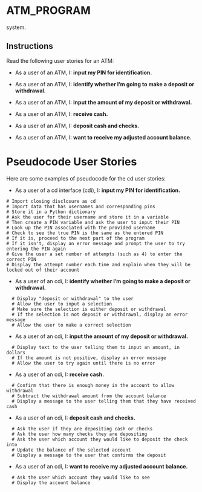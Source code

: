# ATM_PROGRAM

system.


## Instructions

Read the following user stories for an ATM:

  * As a user of an ATM, I: **input my PIN for identification.**

  * As a user of an ATM, I: **identify whether I’m going to make a deposit or withdrawal.**

  * As a user of an ATM, I: **input the amount of my deposit or withdrawal.**

  * As a user of an ATM, I: **receive cash.**

  * As a user of an ATM, I: **deposit cash and checks.**

  * As a user of an ATM, I: **want to receive my adjusted account balance.**




# Pseudocode User Stories

Here are some examples of pseudocode for the cd user stories:

  * As a user of a cd interface (cdi), I: **input my PIN for identification.**
  ```
  # Import closing disclosure as cd
  # Import data that has usernames and corresponding pins
  # Store it in a Python dictionary
  # Ask the user for their username and store it in a variable
  # Then create a PIN variable and ask the user to input their PIN
  # Look up the PIN associated with the provided username
  # Check to see the true PIN is the same as the entered PIN
  # If it is, proceed to the next part of the program
  # If it isn't, display an error message and prompt the user to try entering the PIN again
  # Give the user a set number of attempts (such as 4) to enter the correct PIN
  # Display the attempt number each time and explain when they will be locked out of their account
  ```

  * As a user of an cdi, I: **identify whether I’m going to make a deposit or withdrawal.**
```
  # Display "deposit or withdrawal" to the user
  # Allow the user to input a selection
  # Make sure the selection is either deposit or withdrawal
  # If the selection is not deposit or withdrawal, display an error message
  # Allow the user to make a correct selection
```
  * As a user of an cdi, I: **input the amount of my deposit or withdrawal.**
```
  # Display text to the user telling them to input an amount, in dollars
  # If the amount is not positive, display an error message
  # Allow the user to try again until there is no error
```
  * As a user of an cdi, I: **receive cash.**
```
  # Confirm that there is enough money in the account to allow withdrawal
  # Subtract the withdrawal amount from the account balance
  # Display a message to the user telling them that they have received cash
```
  * As a user of an cdi, I: **deposit cash and checks.**
```
  # Ask the user if they are depositing cash or checks
  # Ask the user how many checks they are depositing
  # Ask the user which account they would like to deposit the check into
  # Update the balance of the selected account 
  # Display a message to the user that confirms the deposit
```
  * As a user of an cdi, I: **want to receive my adjusted account balance.** 
```
  # Ask the user which account they would like to see
  # Display the account balance
```
